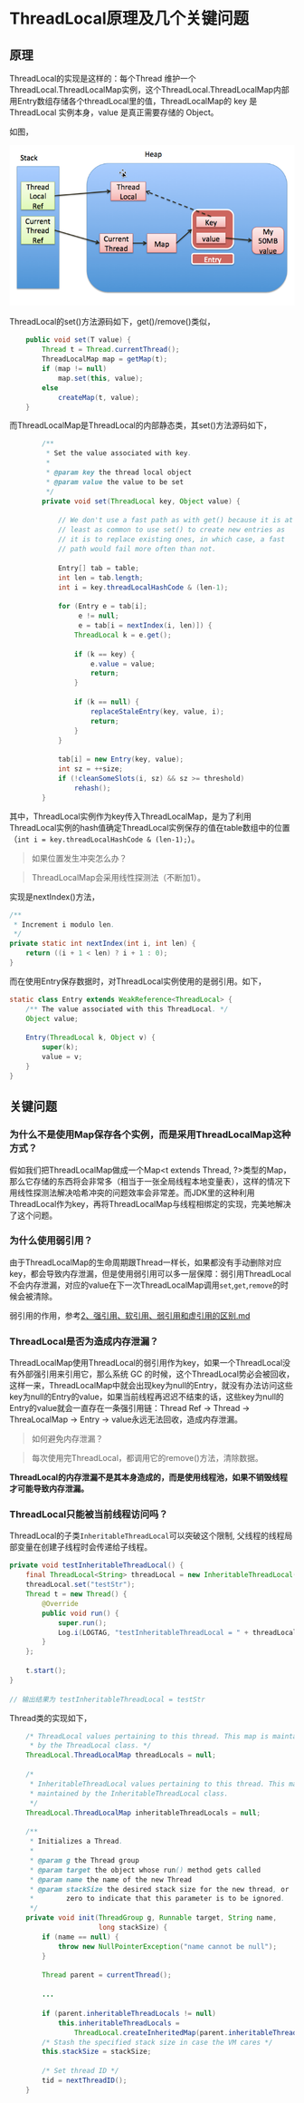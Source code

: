 # ThreadLocal原理及几个关键问题

## 原理
ThreadLocal的实现是这样的：每个Thread 维护一个 ThreadLocal.ThreadLocalMap实例，这个ThreadLocal.ThreadLocalMap内部用Entry数组存储各个threadLocal里的值，ThreadLocalMap的 key 是 ThreadLocal 实例本身，value 是真正需要存储的 Object。

如图，

![threadlocal.jpg](threadlocal.jpg)

ThreadLocal的set()方法源码如下，get()/remove()类似，

```java
    public void set(T value) {
        Thread t = Thread.currentThread();
        ThreadLocalMap map = getMap(t);
        if (map != null)
            map.set(this, value);
        else
            createMap(t, value);
    }
```

而ThreadLocalMap是ThreadLocal的内部静态类，其set()方法源码如下，

```java
        /**
         * Set the value associated with key.
         *
         * @param key the thread local object
         * @param value the value to be set
         */
        private void set(ThreadLocal key, Object value) {

            // We don't use a fast path as with get() because it is at
            // least as common to use set() to create new entries as
            // it is to replace existing ones, in which case, a fast
            // path would fail more often than not.

            Entry[] tab = table;
            int len = tab.length;
            int i = key.threadLocalHashCode & (len-1);

            for (Entry e = tab[i];
                 e != null;
                 e = tab[i = nextIndex(i, len)]) {
                ThreadLocal k = e.get();

                if (k == key) {
                    e.value = value;
                    return;
                }

                if (k == null) {
                    replaceStaleEntry(key, value, i);
                    return;
                }
            }

            tab[i] = new Entry(key, value);
            int sz = ++size;
            if (!cleanSomeSlots(i, sz) && sz >= threshold)
                rehash();
        }
```

其中，ThreadLocal实例作为key传入ThreadLocalMap，是为了利用ThreadLocal实例的hash值确定ThreadLocal实例保存的值在table数组中的位置（`int i = key.threadLocalHashCode & (len-1);`）。

> 如果位置发生冲突怎么办？

> ThreadLocalMap会采用线性探测法（不断加1）。

实现是nextIndex()方法，

```java
/**
 * Increment i modulo len.
 */
private static int nextIndex(int i, int len) {
    return ((i + 1 < len) ? i + 1 : 0);
}
```

而在使用Entry保存数据时，对ThreadLocal实例使用的是弱引用。如下，

```java
static class Entry extends WeakReference<ThreadLocal> {
    /** The value associated with this ThreadLocal. */
    Object value;

    Entry(ThreadLocal k, Object v) {
        super(k);
        value = v;
    }
}
```

## 关键问题
### 为什么不是使用Map保存各个实例，而是采用ThreadLocalMap这种方式？
假如我们把ThreadLocalMap做成一个Map<t extends Thread, ?>类型的Map，那么它存储的东西将会非常多（相当于一张全局线程本地变量表），这样的情况下用线性探测法解决哈希冲突的问题效率会非常差。而JDK里的这种利用ThreadLocal作为key，再将ThreadLocalMap与线程相绑定的实现，完美地解决了这个问题。

### 为什么使用弱引用？
由于ThreadLocalMap的生命周期跟Thread一样长，如果都没有手动删除对应key，都会导致内存泄漏，但是使用弱引用可以多一层保障：弱引用ThreadLocal不会内存泄漏，对应的value在下一次ThreadLocalMap调用`set`,`get`,`remove`的时候会被清除。

弱引用的作用，参考[2、强引用、软引用、弱引用和虚引用的区别.md](2、强引用、软引用、弱引用和虚引用的区别.md)

### ThreadLocal是否为造成内存泄漏？
ThreadLocalMap使用ThreadLocal的弱引用作为key，如果一个ThreadLocal没有外部强引用来引用它，那么系统 GC 的时候，这个ThreadLocal势必会被回收，这样一来，ThreadLocalMap中就会出现key为null的Entry，就没有办法访问这些key为null的Entry的value，如果当前线程再迟迟不结束的话，这些key为null的Entry的value就会一直存在一条强引用链：Thread Ref -> Thread -> ThreaLocalMap -> Entry -> value永远无法回收，造成内存泄漏。

> 如何避免内存泄漏？

> 每次使用完ThreadLocal，都调用它的remove()方法，清除数据。

**ThreadLocal的内存泄漏不是其本身造成的，而是使用线程池，如果不销毁线程才可能导致内存泄漏。**

### ThreadLocal只能被当前线程访问吗？

ThreadLocal的子类`InheritableThreadLocal`可以突破这个限制, 父线程的线程局部变量在创建子线程时会传递给子线程。

```java
private void testInheritableThreadLocal() {
    final ThreadLocal<String> threadLocal = new InheritableThreadLocal();
    threadLocal.set("testStr");
    Thread t = new Thread() {
        @Override
        public void run() {
            super.run();
            Log.i(LOGTAG, "testInheritableThreadLocal = " + threadLocal.get());
        }
    };

    t.start();
}

// 输出结果为 testInheritableThreadLocal = testStr
```

Thread类的实现如下，

```java
    /* ThreadLocal values pertaining to this thread. This map is maintained
     * by the ThreadLocal class. */
    ThreadLocal.ThreadLocalMap threadLocals = null;

    /*
     * InheritableThreadLocal values pertaining to this thread. This map is
     * maintained by the InheritableThreadLocal class.
     */
    ThreadLocal.ThreadLocalMap inheritableThreadLocals = null;

    /**
     * Initializes a Thread.
     *
     * @param g the Thread group
     * @param target the object whose run() method gets called
     * @param name the name of the new Thread
     * @param stackSize the desired stack size for the new thread, or
     *        zero to indicate that this parameter is to be ignored.
     */
    private void init(ThreadGroup g, Runnable target, String name,
                      long stackSize) {
        if (name == null) {
            throw new NullPointerException("name cannot be null");
        }

        Thread parent = currentThread();

        ...

        if (parent.inheritableThreadLocals != null)
            this.inheritableThreadLocals =
                ThreadLocal.createInheritedMap(parent.inheritableThreadLocals);
        /* Stash the specified stack size in case the VM cares */
        this.stackSize = stackSize;

        /* Set thread ID */
        tid = nextThreadID();
    }
```